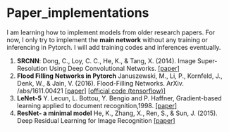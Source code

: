 # Paper_implementations
I am learning how to implement models from older research papers. For now, I only try to implement the **main network** without any training or inferencing in Pytorch. I will add training codes and inferences eventually.

1. **SRCNN**: Dong, C., Loy, C. C., He, K., & Tang, X. (2014). Image Super-Resolution Using Deep Convolutional Networks. [[paper]](https://arxiv.org/abs/1501.00092)
2. **Flood Filling Networks in Pytorch** Januszewski, M., Li, P., Kornfeld, J., Denk, W., & Jain, V. (2016). Flood-Filling Networks. ArXiv. /abs/1611.00421 [[paper]](https://arxiv.org/abs/1501.00092) [[official code (tensorflow)]](https://github.com/google/ffn?tab=readme-ov-file)
3. **LeNet-5** Y. Lecun, L. Bottou, Y. Bengio and P. Haffner, Gradient-based learning applied to document recognition,1998. [[paper]](http://vision.stanford.edu/cs598_spring07/papers/Lecun98.pdf)
4. **ResNet- a minimal model** He, K., Zhang, X., Ren, S., & Sun, J. (2015). Deep Residual Learning for Image Recognition [[paper]](https://arxiv.org/abs/1512.03385)
